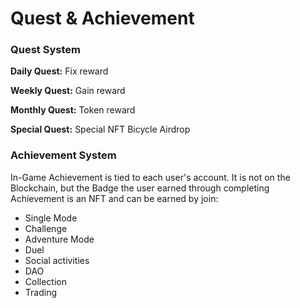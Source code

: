 # Quest & Achievement

### Quest System

**Daily Quest:** Fix reward

**Weekly Quest:** Gain reward

**Monthly Quest:** Token reward

**Special Quest:** Special NFT Bicycle Airdrop

### Achievement System

In-Game Achievement is tied to each user's account. It is not on the Blockchain, but the Badge the user earned through completing Achievement is an NFT and can be earned by join:

* Single Mode
* Challenge
* Adventure Mode
* Duel
* Social activities
* DAO&#x20;
* Collection
* Trading
